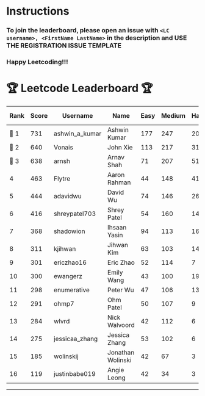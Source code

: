 # Instructions
### To join the leaderboard, please open an issue with `<LC username>, <FirstName LastName>` in the description and USE THE REGISTRATION ISSUE TEMPLATE
### Happy Leetcoding!!!


# 🏆 Leetcode Leaderboard 🏆

| Rank | Score | Username       | Name | Easy | Medium | Hard | Problems Solved |
|------|----------------|-----------------|-------------------|--------------|--------------|--------------|--------------|
| 🥇 1 | 731 | ashwin_a_kumar | Ashwin Kumar | 177 | 247 | 20 | 444 |
| 🥈 2 | 640 | Vonais | John Xie | 113 | 217 | 31 | 361 |
| 🥉 3 | 638 | arnsh | Arnav Shah | 71 | 207 | 51 | 329 |
| 4 | 463 | Flytre | Aaron Rahman | 44 | 148 | 41 | 233 |
| 5 | 444 | adavidwu | David Wu | 74 | 146 | 26 | 246 |
| 6 | 416 | shreypatel703 | Shrey Patel | 54 | 160 | 14 | 228 |
| 7 | 368 | shadowion | Ihsaan Yasin | 94 | 113 | 16 | 223 |
| 8 | 311 | kjihwan | Jihwan Kim | 63 | 103 | 14 | 180 |
| 9 | 301 | ericzhao16 | Eric Zhao | 52 | 114 | 7 | 173 |
| 10 | 300 | ewangerz | Emily Wang | 43 | 100 | 19 | 162 |
| 11 | 298 | enumerative | Peter Wu | 47 | 106 | 13 | 166 |
| 12 | 291 | ohmp7 | Ohm Patel | 50 | 107 | 9 | 166 |
| 13 | 284 | wlvrd | Nick Walvoord | 42 | 112 | 6 | 160 |
| 14 | 275 | jessicaa_zhang | Jessica Zhang | 53 | 102 | 6 | 161 |
| 15 | 185 | wolinskij | Jonathan Wolinski | 42 | 67 | 3 | 112 |
| 16 | 119 | justinbabe019 | Angie Leong | 42 | 34 | 3 | 79 |
---